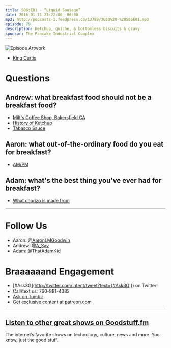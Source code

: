 ```yaml
---
title: S06:E01 - “Liquid Sausage”
date: 2016-01-11 23:22:00 -06:00
mp3: http://podcasts-1.feedpress.co/13789/3G3Q%20-%20S06E01.mp3
episode: 79
description: Ketchup, quiche, & bottomless biscuits & gravy
sponsor: The Pancake Industrial Complex
---
```


![Episode Artwork][1]

* [King Curtis][2]

# Questions

## Andrew: what breakfast food should not be a breakfast food?

* [Milt's Coffee Shop, Bakersfield CA][3]
* [History of Ketchup][4]
* [Tabasco Sauce][5]

## Aaron: what out-of-the-ordinary food do you eat for breakfast?

* [AM/PM][6]

## Adam: what's the best thing you've ever had for breakfast?

* [What chorizo is made from][7]

***

# Follow Us
* Aaron: [@AaronLMGoodwin](http://twitter.com/aaronlmgoodwin)
* Andrew: [@A_Sav](http://twitter.com/a_sav)
* Adam: [@ThatAdamKid](http://twitter.com/thatadamkid)

# Braaaaaand Engagement
* [#Ask3G](http://twitter.com/intent/tweet?text={#Ask3G }) on Twitter!
* Call/text us: 760-881-4382
* [Ask on Tumblr](http://3g3q.co/ask)
* Get exclusive content at [patreon.com](http://www.patreon.com/3g3q)

***

## [Listen to other great shows on Goodstuff.fm](http://goodstuff.fm/)
The internet’s favorite shows on technology, culture, news and more. You know, just the good stuff.

[1]: http://l.gdwn.co/j8Fw.jpg
[2]: https://youtu.be/2T_obaO46Bo
[3]: http://www.yelp.com/biz/milts-coffee-shop-bakersfield
[4]: http://www.history.com/news/hungry-history/ketchup-a-saucy-history
[5]: http://bit.ly/1OYjyLo
[6]: http://www.ampm.com/
[7]: http://l.gdwn.co/ej9.jpg
[8]: http://twitter.com/aaronlmgoodwin
[9]: http://twitter.com/a_sav
[10]: http://twitter.com/thatadamkid
[11]: http://www.patreon.com/3g3q
[12]: http://goodstuff.fm/3g3q/ 